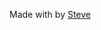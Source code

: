 Made with <span class="icon"><i class="mdi mdi-heart"></i></span> by <a class="" href="http://stevexnicholls.com/">Steve</a>
